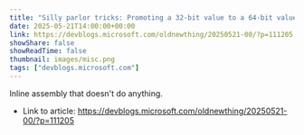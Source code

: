 ```yaml
---
title: "Silly parlor tricks: Promoting a 32-bit value to a 64-bit value when you don’t care about garbage in the upper bits"
date: 2025-05-21T14:00:00+00:00
link: https://devblogs.microsoft.com/oldnewthing/20250521-00/?p=111205
showShare: false
showReadTime: false
thumbnail: images/misc.png
tags: ["devblogs.microsoft.com"]
---
```

Inline assembly that doesn't do anything.

- Link to article: https://devblogs.microsoft.com/oldnewthing/20250521-00/?p=111205